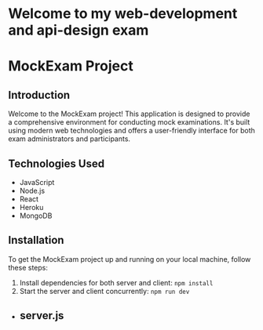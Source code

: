 # Welcome to my web-development and api-design exam

# MockExam Project

## Introduction

Welcome to the MockExam project! This application is designed to provide a comprehensive environment for conducting mock examinations. It's built using modern web technologies and offers a user-friendly interface for both exam administrators and participants.

## Technologies Used

- JavaScript
- Node.js
- React
- Heroku
- MongoDB

## Installation

To get the MockExam project up and running on your local machine, follow these steps:

1. Install dependencies for both server and client:
   `npm install`
2. Start the server and client concurrently:
   `npm run dev`


##
- server.js
  -  